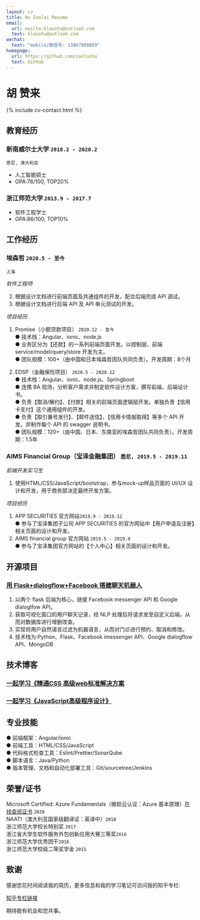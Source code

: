 ```yaml
---
layout: cv
title: Hu Zanlai Resume
email:
  url: mailto:klaushu@outlook.com
  text: klaushu@outlook.com
wechat:
  text: "mobile/微信号: 13867908869"
homepage:
  url: https://github.com/zanlaihu
  text: GitHub
---
```


# **胡** **赞来**

<!--
include contact information from the front matter
Supported arguments:
    - homepage: url, text
    - phone
    - email
-->

{% include cv-contact.html %}

## 教育经历

### **新南威尔士大学** `2018.2 - 2020.2`

```
悉尼, 澳大利亚
```

- 人工智能硕士
- GPA:76/100, TOP20%

### **浙江师范大学** `2013.9 - 2017.7`

- 软件工程学士
- GPA:86/100, TOP10%

## 工作经历

### **埃森哲** `2020.5 - 至今`
```
上海
```

_软件工程师_<br>

2. 根据设计文档进行前端页面及共通组件的开发，配合后端完成 API 调试。
3. 根据设计文档进行后端 API 及 API 单元测试的开发。

_项目经历_

1. Promise（小额贷款项目） `2020.12 - 至今`<br>
   ● 技术栈：Angular、ionic、node.js<br>
   ● 业务区分为【还款】的一系列前端页面开发。以控制层、前端 service/model/query/store 开发为主。<br>
   ● 团队规模：100+（由中国和日本埃森哲团队共同负责）。开发周期：8个月<br>

1. EDSP（金融保险项目） `2020.5 - 2020.12`<br>
   ● 技术栈：Angular、ionic、node.js、Springboot<br>
   ● 连携 BA 现场，分析客户需求并制定软件设计方案，撰写前端、后端设计书。<br>
   ● 负责【取消/解约】、【付款】相关的前端页面逻辑层开发。单独负责【信用卡支付】这个通用组件的开发。<br>
   ● 负责【取引番号发行】、【邮件送信】、【信用卡情报取得】等多个 API 开发。并制作每个 API 的 swagger 说明书。<br>
   ● 团队规模：120+（由中国、日本、东南亚的埃森哲团队共同负责）。开发周期：1.5年<br>

### **AIMS Financial Group（宝泽金融集团）** `悉尼, 2019.5 - 2019.11`

_前端开发实习生_<br>

1. 使用HTML/CSS/JavaScript/bootstrap，参与mock-up样品页面的 UI/UX 设计和开发，用于商务部决定最终开发方案。

_项目经历_

1. APP SECURITIES 官方网站`2019.9 - 2019.12`<br>
   ● 参与了宝泽集团子公司 APP SECURITIES 的官方网站中【用户申请及注册】相关页面的设计和开发。
1. AIMS financial group 官方网站 `2019.5 - 2019.9`<br>
   ● 参与了宝泽集团官方网站的【个人中心】相关页面的设计和开发。

## 开源项目

### [**用 Flask+dialogflow+Facebook 搭建聊天机器人**](https://zhuanlan.zhihu.com/p/120079499)

1. 以两个 flask 后端为核心，链接 Facebook messenger API 和 Google dialoglfow API。<br>
2. 获取可视化窗口的用户聊天记录，经 NLP 处理后将请求发至自定义后端，从而对数据库进行增删改查。<br>
3. 实现将用户自然语言过滤为机器语言，从而对门诊进行预约、取消和修改。<br>
4. 技术栈为:Python、Flask、Facebook imessenger API、Google dialogflow API、MongoDB

## 技术博客
### [一起学习《精通CSS 高级web标准解决方案](https://www.zhihu.com/column/c_1350025858187464704) 
### [一起学习《JavaScript高级程序设计》](https://www.zhihu.com/column/c_1349521760241541120)
<!-- ### [Angular 知识点（一）数据绑定方式](https://www.zhihu.com/people/gu-yue-xian-xian-bei/columns) -->

## 专业技能

● 前端框架：Angular/ionic<br>
● 前端工具：HTML/CSS/JavaScript<br>
● 代码格式检查工具：Eslint/Prettier/SonarQube<br>
● 脚本语言：Java/Python<br>
● 版本管理、文档和自动化部署工具：Git/sourcetree/Jenkins<br>

## 荣誉/证书

Microsoft Certified: Azure Fundamentals（微软云认证：Azure 基本原理）[在线查阅证书](https://www.youracclaim.com/badges/bd5ad8cc-cbbc-4232-b40a-13cffd0a947b/public_url) `2020` <br>
NAATI（澳大利亚国家级翻译证：英译中）`2018` <br>
浙江师范大学校长特别奖 `2017` <br>
浙江省大学生软件服务外包创新应用大赛三等奖`2016` <br>
浙江师范大学优秀团干`2016` <br>
浙江师范大学校级二等奖学金 `2015` <br>

## 致谢
感谢您花时间阅读我的简历，更多信息和我的学习笔记可访问我的知乎专栏:

[知乎专栏链接](https://www.zhihu.com/people/gu-yue-xian-xian-bei/columns)

期待能有机会和您共事。

